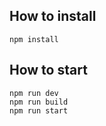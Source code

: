 ## How to install

```
npm install
```

## How to start

```
npm run dev
npm run build
npm run start
```
